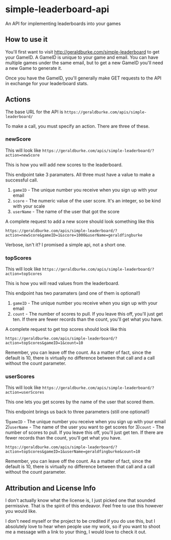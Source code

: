 # simple-leaderboard-api
An API for implementing leaderboards into your games

## How to use it
You'll first want to visit http://geraldburke.com/simple-leaderboard to get your GameID.
A GameID is unique to your game and email. You can have multiple games under the same email,
but to get a new GameID you'll need a new Game to generate it.

Once you have the GameID, you'll generally make GET requests to the API in exchange for your leaderboard stats. 

## Actions
The base URL for the API is `https://geraldburke.com/apis/simple-leaderboard/`

To make a call, you must specify an action. There are three of these.

### newScore
This will look like `https://geraldburke.com/apis/simple-leaderboard/?action=newScore`

This is how you will add new scores to the leaderboard.

This endpoint take 3 paramaters. All three must have a value to make a successful call.

1) `gameID` - The unique number you receive when you sign up with your email
2) `score` - The numeric value of the user score. It's an integer, so be kind with your scale
3) `userName` - The name of the user that got the score

A complete request to add a new score should look something like this

`https://geraldburke.com/apis/simple-leaderboard/?action=newScore&gameID=1&score=1000&userName=geraldfingburke`

Verbose, isn't it? I promised a simple api, not a short one.

### topScores
This will look like `https://geraldburke.com/apis/simple-leaderboard/?action=topScores`

This is how you will read values from the leaderboard.

This endpoint has two paramaters (and one of them is optional!)

1) `gameID` - The unique number you receive when you sign up with your email
2) `count` - The number of scores to pull. If you leave this off, you'll just get ten. If there are fewer records than the count, you'll get what you have.

A complete request to get top scores should look like this

`https://geraldburke.com/apis/simple-leaderboard/?action=topScores&gameID=1&count=10`

Remember, you can leave off the count. As a matter of fact, since the default is 10, there is virtually no difference between that call and a call without the count parameter.

### userScores
This will look like `https://geraldburke.com/apis/simple-leaderboard/?action=userScores`

This one lets you get scores by the name of the user that scored them.

This endpoint brings us back to three parameters (still one optional!)

1)`gameID` - The unique number you receive when you sign up with your email
2)`userName` - The name of the user you want to get scores for
3)`count` - The number of scores to pull. If you leave this off, you'll just get ten. If there are fewer records than the count, you'll get what you have.

`https://geraldburke.com/apis/simple-leaderboard/?action=topScores&gameID=1&userName=geraldfingburke&count=10`

Remember, you can leave off the count. As a matter of fact, since the default is 10, there is virtually no difference between that call and a call without the count parameter.

## Attribution and License Info

I don't actually know what the license is, I just picked one that sounded permissive. That is the spirit of this endeavor. Feel free to use this however you would like. 

I don't need myself or the project to be credited if you do use this, but I absolutely love to hear when people use my work, so if you want to shoot me a message with a link to your thing, I would love to check it out.
